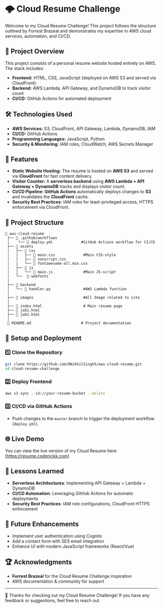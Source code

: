 # 🌩️ Cloud Resume Challenge

Welcome to my Cloud Resume Challenge! This project follows the structure outlined by Forrest Brazeal and demonstrates my expertise in AWS cloud services, automation, and CI/CD.

## 🚀 Project Overview
This project consists of a personal resume website hosted entirely on AWS. The stack includes:
- **Frontend:** HTML, CSS, JavaScript (deployed on AWS S3 and served via CloudFront)
- **Backend:** AWS Lambda, API Gateway, and DynamoDB to track visitor count
- **CI/CD:** GitHub Actions for automated deployment

## 🛠️ Technologies Used
- **AWS Services:** S3, CloudFront, API Gateway, Lambda, DynamoDB, IAM
- **CI/CD:** GitHub Actions
- **Programming Languages:** JavaScript, Python
- **Security & Monitoring:** IAM roles, CloudWatch, AWS Secrets Manager

## 📜 Features
- **Static Website Hosting:** The resume is hosted on **AWS S3** and served via **CloudFront** for fast content delivery.
- **Visitor Counter:** A **serverless backend** using **AWS Lambda + API Gateway + DynamoDB** tracks and displays visitor count.
- **CI/CD Pipeline:** **GitHub Actions** automatically deploys changes to **S3** and invalidates the **CloudFront** cache.
- **Security Best Practices:** IAM roles for least-privileged access, HTTPS enforcement via CloudFront.

## 📂 Project Structure
```
📁 aws-cloud-resume
 ├── 📁 .github/workflows
 |    └── 📄 deploy.yml             #GitHub Actions workflow for CI/CD
 ├── 📁 assets
 |   ├── 📁 css
 |   |   ├── 📄 main.css             #Main CSS-style
 |   |   ├── 📄 nonscript.css
 |   |   └── 📄 fontawesome-all.min.css
 |   ├── 📁 js
 |   |   └── 📄 main.js              #Main JS-script
 |   └──  📁 webfonts
 |
 ├── 📁 backend
 │   └── 📄 handler.py               #AWS Lambda function
 |
 ├── 📁 images                       #All Image related to site
 |
 ├── 📄 index.html                   # Main resume page
 ├── 📄 job1.html                     
 ├── 📄 job2.html
 │   
 📜 README.md                       # Project documentation
```

## 🔧 Setup and Deployment
### 1️⃣ Clone the Repository
```sh
git clone https://github.com/0NikhilSingh5/aws-cloud-resume.git
cd cloud-resume-challenge
```

### 2️⃣ Deploy Frontend
```sh
aws s3 sync . s3://your-resume-bucket --delete
```

### 3️⃣ CI/CD via GitHub Actions
- Push changes to the `master` branch to trigger the deployment workflow (`deploy.yml`).

## 🌐 Live Demo
You can view the live version of my Cloud Resume here: [https://resume.codenickk.com]

## 📜 Lessons Learned
- **Serverless Architectures**: Implementing API Gateway + Lambda + DynamoDB
- **CI/CD Automation**: Leveraging GitHub Actions for automatic deployments
- **Security Best Practices**: IAM role configurations, CloudFront HTTPS enforcement

## 🎯 Future Enhancements
- Implement user authentication using Cognito
- Add a contact form with SES email integration
- Enhance UI with modern JavaScript frameworks (React/Vue)

## 🏆 Acknowledgments
- **Forrest Brazeal** for the Cloud Resume Challenge inspiration
- AWS documentation & community for support

---
🙌 Thanks for checking out my Cloud Resume Challenge! If you have any feedback or suggestions, feel free to reach out.

